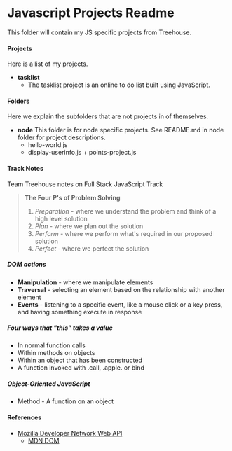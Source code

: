# Javascript Projects Readme

This folder will contain my JS specific projects from Treehouse.

#### Projects
   Here is a list of my projects.
* __tasklist__
   * The tasklist project is an online to do list built using JavaScript.

#### Folders
   Here we explain the subfolders that are not projects in of themselves.
* __node__
   This folder is for node specific projects. See README.md in node folder for project descriptions.
   * hello-world.js
   * display-userinfo.js + points-project.js

#### Track Notes
   Team Treehouse notes on Full Stack JavaScript Track

>**The Four P's of Problem Solving**
>
>1. *Preparation* - where we understand the problem and think of a high level solution
>2. *Plan* - where we plan out the solution
>3. *Perform* - where we perform what's required in our proposed solution
>4. *Perfect* - where we perfect the solution

##### DOM actions
* __Manipulation__ - where we manipulate elements
* __Traversal__ - selecting an element based on the relationship with another element
* __Events__ - listening to a specific event, like a mouse click or a key press, and having something execute in response

##### Four ways that "this" takes a value
* In normal function calls
* Within methods on objects
* Within an object that has been constructed
* A function invoked with .call, .apple. or bind

##### Object-Oriented JavaScript
* Method - A function on an object

#### References
* [Mozilla Developer Network Web API](https://developer.mozilla.org/en-US/docs/Web/Reference/API)
   * [MDN DOM](https://developer.mozilla.org/en-US/docs/Web/API/Document_Object_Model)
